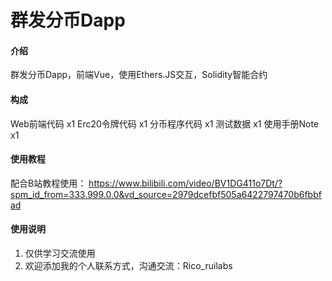 # 群发分币Dapp


#### 介绍
群发分币Dapp，前端Vue，使用Ethers.JS交互，Solidity智能合约


#### 构成
Web前端代码 x1
Erc20令牌代码 x1
分币程序代码 x1
测试数据 x1
使用手册Note x1


#### 使用教程
配合B站教程使用：
https://www.bilibili.com/video/BV1DG411o7Dt/?spm_id_from=333.999.0.0&vd_source=2979dcefbf505a6422797470b6fbbfad


#### 使用说明
1. 仅供学习交流使用
2. 欢迎添加我的个人联系方式，沟通交流：Rico_ruilabs
